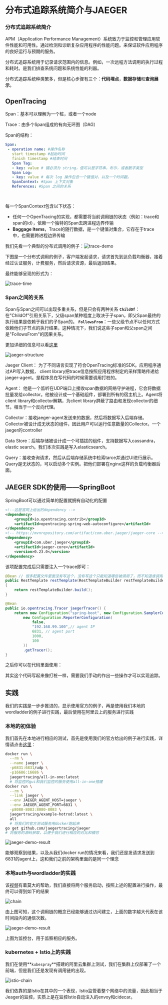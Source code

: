 # 分布式追踪系统简介与JAEGER

### 分布式追踪系统简介

APM（Application Performance Management）系统致力于监控和管理应用软件性能和可用性。通过检测和诊断复杂应用程序的性能问题。来保证软件应用程序的良好运行与预期的服务。

 分布式追踪系统用于记录请求范围内的信息。例如，一次远程方法调用的执行过程和耗时。是我们排查系统问题和系统性能的利器。

 分布式追踪系统种类繁多，但是核心步骤有三个：**代码埋点**，**数据存储**和**查询展示**。

## OpenTracing

Span：基本可以理解为一个桩，或者一个node

Trace：由多个Span组成的有向无环图（DAG）

Span的结构：

```yaml
Span:
 - operation name: #操作名称
   start timestamp #起始时间
   finish timestamp #结束时间
   Span Tag:
   - key: value # 键必须为 string，值可以是字符串，布尔，或者数字类型
   Span Log:
   - key: value # 每次 log 操作包含一个键值对，以及一个时间戳。
   SpanContext: #Span 上下文对象
   References: #Span 之间的关系
   
   
```

每一个SpanContext包含以下状态：

- 任何一个OpenTracing的实现，都需要将当前调用链的状态（例如：trace和span的id），依赖一个独特的Span去跨进程边界传输
- **Baggage Items**，Trace的随行数据，是一个键值对集合，它存在于trace中，也需要跨进程边界传输

我们先看一个典型的分布式调用的例子：![trace-demo](./images/trace-demo.png)

下图是一个分布式调用的例子，客户端发起请求，请求首先到达负载均衡器，接着经过认证服务，计费服务，然后请求资源，最后返回结果。

最终能够呈现的形式为：

![trace-time](./images/trace-time.png)

### Span之间的关系

Span与Span之间可以出现多重关系，但是只会有两种关系
**`ChildOf`**：在"ChildOf"引用关系下，父级span某种程度上取决于子span，即父Span最终的执行结果是依赖于我们的子Span的。
**`FollowsFrom`**：一些父级节点不以任何方式依赖他们子节点的执行结果，这种情况下，我们说这些子span和父span之间是"FollowsFrom"的因果关系。

更加详细的信息可以看[这里](https://github.com/opentracing-contrib/opentracing-specification-zh)

![jaeger-structure](./images/jaeger-structure.png)

Jaeger Client： 为了不同语言实现了符合OpenTracing标准的SDK。应用程序通过API写入数据， client library把trace信息按照应用程序制定的采样策略传递给jaeger-agent。是程序员在写代码的时候需要调用打桩的。

Agent： 他是一个监听在UDP端口上接收span数据的网络守护进程，它会将数据批量发给collector。他被设计成一个基础组件，部署到所有的宿主机上。Agent将client library和collector解耦，为client library屏蔽了路由和发现collector的细节。相当于一个反向代理。

Collector：接收jaeger-agent发送来的数据，然后将数据写入后端存储。Collector被设计成无状态的组件，因此用户可以运行任意数量的Collector。一个jaeger的controller

Data Store：后端存储被设计成一个可插拔的组件，支持数据写入cassandra， elastic search。我们本次实践是写入elasticsearch。

Query：接收查询请求，然后从后端存储系统中检索tarce并通过UI进行展示。Query是无状态的，可以启动多个实例。把他们部署在nginx这样的负载均衡器后面。

## JAEGER SDK的使用——SpringBoot

SpringBoot可以通过简单的配置就拥有自动化的配置

```xml
<!--这是官网上给出的dependency -->
<dependency>
    <groupId>io.opentracing.contrib</groupId>
    <artifactId>opentracing-spring-web-autoconfigure</artifactId>
</dependency>
<!-- https://mvnrepository.com/artifact/com.uber.jaeger/jaeger-core -->
<dependency>
	<groupId>com.uber.jaeger</groupId>
	<artifactId>jaeger-core</artifactId>
	<version>0.23.0</version>
</dependency>
```

该项配置完成后只需要注入一个trace即可：

```java
@Bean // 很多配置文件里面没有写这个，没有写这个只能知道哪些被调用了，而不知道谁调用了谁，则形成不了我们的调用链。
public RestTemplate restTemplate(RestTemplateBuilder restTemplateBuilder)
{
	return restTemplateBuilder.build();
}

@Bean
public io.opentracing.Tracer jaegerTracer() {
    return new Configuration("spring-boot", new Configuration.SamplerConfiguration(ProbabilisticSampler.TYPE, 1),
        new Configuration.ReporterConfiguration(
            false,
			"192.168.99.100",// agent IP
			6831, // agent port
			1000,
			100
        ))
        .getTracer();
}
```

之后你可以在代码里面使用：

其实这个代码写起来像打桩一样，需要我们手动的作出一些操作才可以实现追踪。

## 实践

我们的实践是一步步推进的，显示使用官方的例子，再是使用我们本地的wordladder的例子进行实践，最后使用在阿里云上的服务进行实践

### 本地的初体验

我们首先在本地进行相应的测试，首先是使用我们的官方给出的例子进行实践，详情请点击[这里](https://github.com/jaegertracing/jaeger/tree/master/examples/hotrod)：

```bash
docker run \
  --rm \
  --name jaeger \
  -p6831:6831/udp \
  -p16686:16686 \
  jaegertracing/all-in-one:latest
  # 将监控的gui和我们监控的服务使用all-in-one搭建
docker run \
  --rm \
  --link jaeger \
  --env JAEGER_AGENT_HOST=jaeger \
  --env JAEGER_AGENT_PORT=6831 \
  -p8080-8083:8080-8083 \
  jaegertracing/example-hotrod:latest \
  all
  # 将我们的官方测试服务用docker跑起来
go get github.com/jaegertracing/jaeger
# 将服务的源码获取，以便于我们进行相应的对比和模仿
```

![jaeger-demo-result](./images/jaeger-demo-result.png)

能够观察到结果，以及从我们docker run的情况来看，我们还是发请求发送到6831的agent上，这和我们之前的架构里面的是同一个理念

### 本地auth与wordladder的实践

该[视频](https://www.youtube.com/watch?v=RvCcWltMY7U)有着莫大的帮助，我们直接将两个服务启动，按照上述的配置进行操作，最终可以得到如下的结果

![chain](./images/chain.png)

由上图可知，这个调用链的概念已经能够通过访问建立，上面的数字越大代表在该时间段内的通信次数。

![jaeger-demo-result](./images/jaeger-demo-result.png)

上图为监控台，用于监察相应的服务。

### kubernetes + Istio上的实践

我们在使用**`kubespray`**搭建的阿里云集群上测试，我们在集群上仅部署了一个前端，但是我们还是发现有调用链的出现。

![istio-chain](./images/istio-chain.png)

我们依靠的是Istio在其中的一个表现，Istio监管着整个网络中的流量，因此相当于Jeager的监控，实质上是在监控Istio自动注入的envoy和cidecar。

